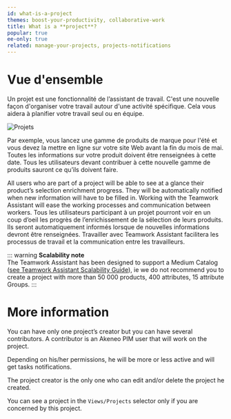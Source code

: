 ```yaml
---
id: what-is-a-project
themes: boost-your-productivity, collaborative-work
title: What is a **project**?
popular: true
ee-only: true
related: manage-your-projects, projects-notifications
---
```


# Vue d'ensemble
Un projet est une fonctionnalité de l’assistant de travail. C'est une nouvelle façon d'organiser votre travail autour d'une activité spécifique. Cela vous aidera à planifier votre travail seul ou en équipe.

![Projets](../img/Products_What-is-a-project.svg)

Par exemple, vous lancez une gamme de produits de marque pour l'été et vous devez la mettre en ligne sur votre site Web avant la fin du mois de mai. Toutes les informations sur votre produit doivent être renseignées à cette date. Tous les utilisateurs devant contribuer à cette nouvelle gamme de produits sauront ce qu’ils doivent faire.

All users who are part of a project will be able to see at a glance their product’s selection enrichment progress. They will be automatically notified when new information will have to be filled in. Working with the Teamwork Assistant will ease the working processes and communication between workers.
Tous les utilisateurs participant à un projet pourront voir en un coup d’oeil les progrès de l’enrichissement de la sélection de leurs produits. Ils seront automatiquement informés lorsque de nouvelles informations devront être renseignées. Travailler avec Teamwork Assistant facilitera les processus de travail et la communication entre les travailleurs.

::: warning
**Scalability note**  
The Teamwork Assistant has been designed to support a Medium Catalog ([see Teamwork Assistant Scalability Guide](https://docs.akeneo.com/2.0/technical_overview/teamwork_assistant/scalability_guide.html#teamwork-assistant-scalability-guide)), ie we do not recommend you to create a project with more than 50 000 products, 400 attributes, 15 attribute Groups.
:::

# More information

You can have only one project’s creator but you can have several contributors. A contributor is an Akeneo PIM user that will work on the project.

Depending on his/her permissions, he will be more or less active and will get tasks notifications.

The project creator is the only one who can edit and/or delete the project he created.

You can see a project in the `Views/Projects` selector only if you are concerned by this project.
